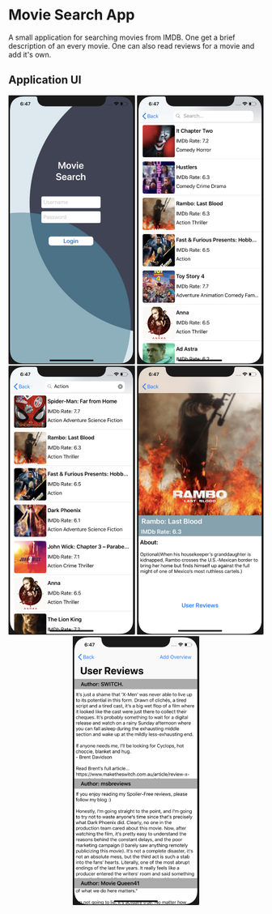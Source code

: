 # Movie Search App

A small application for searching movies from IMDB. One get a brief description of an every movie. One can also read reviews for a movie and add it's own.

## Application UI

<p align="center">
  <img src="UI/LoginPage.png" width="250" title="Login Page">
  <img src="UI/HomePage.png" width="250" title="Home Page">
  <img src="UI/HomePage2.png" width="250" title="Home Page">
  <img src="UI/MoviePage.png" width="250" title="Movie Page">
  <img src="UI/OverviewsPage.png" width="250" title="Overviews Page">
</p>

